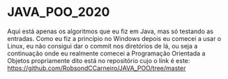 # JAVA_POO_2020

Aqui está apenas os algoritmos que eu fiz em Java, mas só testando as entradas.
Como eu fiz a princípio no Windows depois eu comecei a usar o Linux, eu não consigui dar o commit nos diretórios de lá, ou seja a continuação onde eu realmente
comecei a Programação Orientada a Objetos propriamente dito está no repositório cujo o link é este: https://github.com/RobsondCCarneiro/JAVA_POO/tree/master
